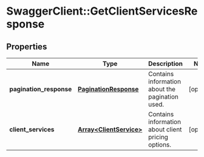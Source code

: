 # SwaggerClient::GetClientServicesResponse

## Properties
Name | Type | Description | Notes
------------ | ------------- | ------------- | -------------
**pagination_response** | [**PaginationResponse**](PaginationResponse.md) | Contains information about the pagination used. | [optional] 
**client_services** | [**Array&lt;ClientService&gt;**](ClientService.md) | Contains information about client pricing options. | [optional] 


